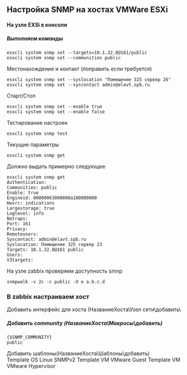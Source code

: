 ## Настройка SNMP на хостах VMWare ESXi
#### На узле EXSi в консоли  
##### Выполняем команды  
```
esxcli system snmp set --targets=10.1.32.8@161/public
esxcli system snmp set --communities public
```
Местонахождение и контакт (поправить если требуется)  
```
esxcli system snmp set --syslocation "Помещение 325 сервер 26"
esxcli system snmp set --syscontact admin@elavt.spb.ru
```
Старт/Стоп  
```
esxcli system snmp set --enable true
esxcli system snmp set --enable false
```
Тестирование настроек  
```
esxcli system snmp test
```
Текущие параметры  
```
esxcli system snmp get
```
Должно выдать примерно следующее  
```
esxcli system snmp get
Authentication:
Communities: public
Enable: true
Engineid: 00000063000000a100000000
Hwsrc: indications
Largestorage: true
Loglevel: info
Notraps:
Port: 161
Privacy:
Remoteusers:
Syscontact: admin@elavt.spb.ru
Syslocation: Помещение 325 сервер 23
Targets: 10.1.32.8@161 public
Users:
V3targets:
```
На узле zabbix проверяем доступность smnp  
```
snmpwalk -v 2c -c public -O e a.b.c.d
```
### В zabbix настраиваем хост  
Добавить интерфейс для хоста (НазваниеХоста\Узел сети\добавить\  
##### Добавить community (НазваниеХоста\Макросы\добавить)  
```
{$SNMP_COMMUNITY}
public
```
Добавить шаблоны(НазваниеХоста\Шаблоны\добавить)  
Template OS Linux SNMPv2
Template VM VMware Guest
Template VM VMware Hypervisor

